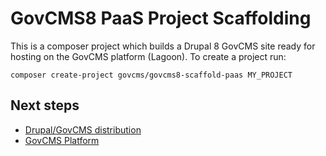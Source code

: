 # GovCMS8 PaaS Project Scaffolding

This is a composer project which builds a Drupal 8 GovCMS site ready
for hosting on the GovCMS platform (Lagoon). To create a project run:

```
composer create-project govcms/govcms8-scaffold-paas MY_PROJECT
```

## Next steps

 * [Drupal/GovCMS distribution](https://govcms.gov.au/wiki_distro)
 * [GovCMS Platform](https://govcms.gov.au/wiki_platform)
